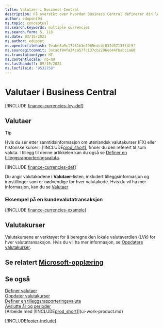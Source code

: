 ```yaml
---
title: Valutaer i Business Central
description: Få oversikt over hvordan Business Central definerer din lokale valuta kontra de utenlandske valutaene du handler med.
author: edupont04
ms.topic: conceptual
ms.search.keywords: multiple currencies
ms.search.form: 5, 118
ms.date: 03/15/2022
ms.author: edupont
ms.openlocfilehash: 7eabe6a9c17431b3e2965edcbf832d37133f4f9f
ms.sourcegitcommit: 3acadf94fa34ca57fc137cb2296e644fbabc1a60
ms.translationtype: HT
ms.contentlocale: nb-NO
ms.lasthandoff: 09/19/2022
ms.locfileid: "9532758"
---
```

# <a name="currencies-in-business-central"></a>Valutaer i Business Central

[!INCLUDE [finance-currencies-lcy-def](includes/finance-currencies-lcy-def.md)]

## <a name="currencies"></a>Valutaer

> [!TIP]  
> Hvis du ser etter sanntidsinformasjon om utenlandsk valutakurser (FX) eller historiske kurser i [!INCLUDE[prod_short](includes/prod_short.md)], finner du den referert til som valuta. I tillegg til denne artikkelen kan du også se [Definer en tilleggsrapporteringsvaluta](finance-how-setup-additional-currencies.md).

[!INCLUDE [finance-currencies-def](includes/finance-currencies-def.md)]

Du angir valutakodene i **Valutaer**-listen, inkludert tilleggsinformasjon og innstillinger som er nødvendige for hver valutakode. Hvis du vil ha mer informasjon, kan du se [Valutaer](finance-set-up-currencies.md#curr)

### <a name="example-of-a-receivable-currency-transaction"></a>Eksempel på en kundevalutatransaksjon

[!INCLUDE [finance-currencies-example](includes/finance-currencies-example.md)]

## <a name="exchange-rates"></a>Valutakurser

Valutakursene er verktøyet for å beregne den lokale valutaverdien (LVk) for hver valutatransaksjon. Hvis du vil ha mer informasjon, se [Oppdatere valutakurser](finance-how-update-currencies.md).  

## <a name="see-related-microsoft-training"></a>Se relatert [Microsoft-opplæring](/training/paths/use-multiple-currencies-dynamics-365-business-central/)

## <a name="see-also"></a>Se også

[Definer valutaer](finance-set-up-currencies.md)  
[Oppdater valutakurser](finance-how-update-currencies.md)  
[Definer en tilleggsrapporteringsvaluta](finance-how-setup-additional-currencies.md)  
[Avslutte år og perioder](year-close-years-periods.md)  
[Arbeide med [!INCLUDE[prod_short](includes/prod_short.md)]](ui-work-product.md)


[!INCLUDE[footer-include](includes/footer-banner.md)]
